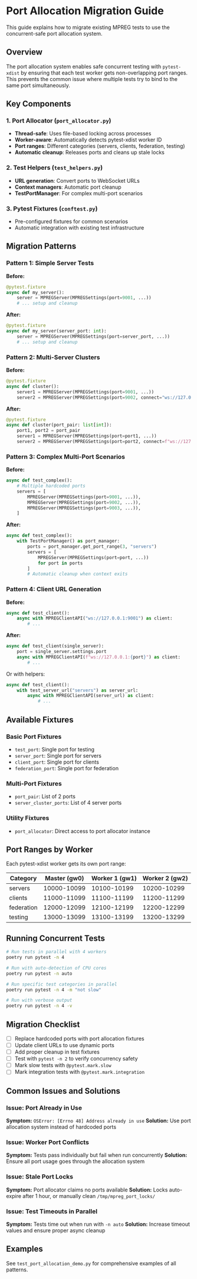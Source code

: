 # Port Allocation Migration Guide

This guide explains how to migrate existing MPREG tests to use the concurrent-safe port allocation system.

## Overview

The port allocation system enables safe concurrent testing with `pytest-xdist` by ensuring that each test worker gets non-overlapping port ranges. This prevents the common issue where multiple tests try to bind to the same port simultaneously.

## Key Components

### 1. Port Allocator (`port_allocator.py`)

- **Thread-safe**: Uses file-based locking across processes
- **Worker-aware**: Automatically detects pytest-xdist worker ID
- **Port ranges**: Different categories (servers, clients, federation, testing)
- **Automatic cleanup**: Releases ports and cleans up stale locks

### 2. Test Helpers (`test_helpers.py`)

- **URL generation**: Convert ports to WebSocket URLs
- **Context managers**: Automatic port cleanup
- **TestPortManager**: For complex multi-port scenarios

### 3. Pytest Fixtures (`conftest.py`)

- Pre-configured fixtures for common scenarios
- Automatic integration with existing test infrastructure

## Migration Patterns

### Pattern 1: Simple Server Tests

**Before:**

```python
@pytest.fixture
async def my_server():
    server = MPREGServer(MPREGSettings(port=9001, ...))
    # ... setup and cleanup
```

**After:**

```python
@pytest.fixture
async def my_server(server_port: int):
    server = MPREGServer(MPREGSettings(port=server_port, ...))
    # ... setup and cleanup
```

### Pattern 2: Multi-Server Clusters

**Before:**

```python
@pytest.fixture
async def cluster():
    server1 = MPREGServer(MPREGSettings(port=9001, ...))
    server2 = MPREGServer(MPREGSettings(port=9002, connect="ws://127.0.0.1:9001", ...))
```

**After:**

```python
@pytest.fixture
async def cluster(port_pair: list[int]):
    port1, port2 = port_pair
    server1 = MPREGServer(MPREGSettings(port=port1, ...))
    server2 = MPREGServer(MPREGSettings(port=port2, connect=f"ws://127.0.0.1:{port1}", ...))
```

### Pattern 3: Complex Multi-Port Scenarios

**Before:**

```python
async def test_complex():
    # Multiple hardcoded ports
    servers = [
        MPREGServer(MPREGSettings(port=9001, ...)),
        MPREGServer(MPREGSettings(port=9002, ...)),
        MPREGServer(MPREGSettings(port=9003, ...)),
    ]
```

**After:**

```python
async def test_complex():
    with TestPortManager() as port_manager:
        ports = port_manager.get_port_range(3, "servers")
        servers = [
            MPREGServer(MPREGSettings(port=port, ...))
            for port in ports
        ]
        # Automatic cleanup when context exits
```

### Pattern 4: Client URL Generation

**Before:**

```python
async def test_client():
    async with MPREGClientAPI("ws://127.0.0.1:9001") as client:
        # ...
```

**After:**

```python
async def test_client(single_server):
    port = single_server.settings.port
    async with MPREGClientAPI(f"ws://127.0.0.1:{port}") as client:
        # ...
```

Or with helpers:

```python
async def test_client():
    with test_server_url("servers") as server_url:
        async with MPREGClientAPI(server_url) as client:
            # ...
```

## Available Fixtures

### Basic Port Fixtures

- `test_port`: Single port for testing
- `server_port`: Single port for servers
- `client_port`: Single port for clients
- `federation_port`: Single port for federation

### Multi-Port Fixtures

- `port_pair`: List of 2 ports
- `server_cluster_ports`: List of 4 server ports

### Utility Fixtures

- `port_allocator`: Direct access to port allocator instance

## Port Ranges by Worker

Each pytest-xdist worker gets its own port range:

| Category   | Master (gw0) | Worker 1 (gw1) | Worker 2 (gw2) |
| ---------- | ------------ | -------------- | -------------- |
| servers    | 10000-10099  | 10100-10199    | 10200-10299    |
| clients    | 11000-11099  | 11100-11199    | 11200-11299    |
| federation | 12000-12099  | 12100-12199    | 12200-12299    |
| testing    | 13000-13099  | 13100-13199    | 13200-13299    |

## Running Concurrent Tests

```bash
# Run tests in parallel with 4 workers
poetry run pytest -n 4

# Run with auto-detection of CPU cores
poetry run pytest -n auto

# Run specific test categories in parallel
poetry run pytest -n 4 -m "not slow"

# Run with verbose output
poetry run pytest -n 4 -v
```

## Migration Checklist

- [ ] Replace hardcoded ports with port allocation fixtures
- [ ] Update client URLs to use dynamic ports
- [ ] Add proper cleanup in test fixtures
- [ ] Test with `pytest -n 2` to verify concurrency safety
- [ ] Mark slow tests with `@pytest.mark.slow`
- [ ] Mark integration tests with `@pytest.mark.integration`

## Common Issues and Solutions

### Issue: Port Already in Use

**Symptom:** `OSError: [Errno 48] Address already in use`
**Solution:** Use port allocation system instead of hardcoded ports

### Issue: Worker Port Conflicts

**Symptom:** Tests pass individually but fail when run concurrently
**Solution:** Ensure all port usage goes through the allocation system

### Issue: Stale Port Locks

**Symptom:** Port allocator claims no ports available
**Solution:** Locks auto-expire after 1 hour, or manually clean `/tmp/mpreg_port_locks/`

### Issue: Test Timeouts in Parallel

**Symptom:** Tests time out when run with `-n auto`
**Solution:** Increase timeout values and ensure proper async cleanup

## Examples

See `test_port_allocation_demo.py` for comprehensive examples of all patterns.
